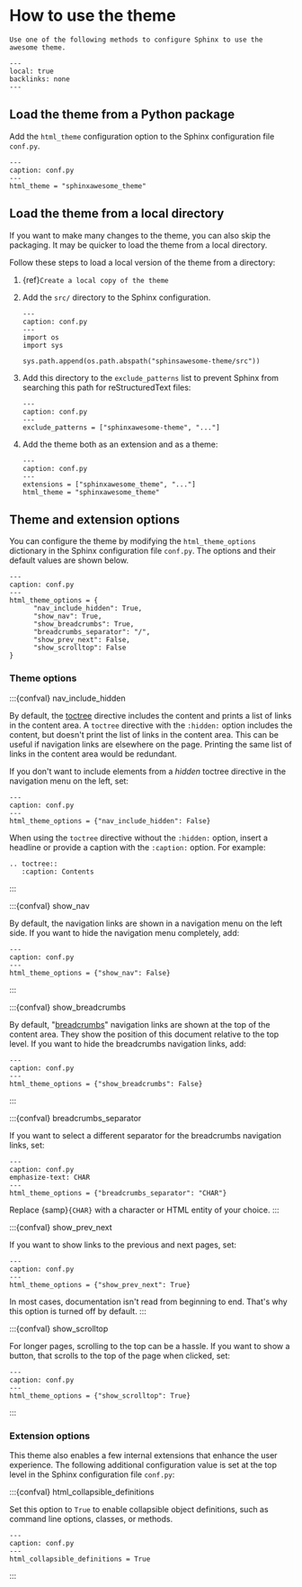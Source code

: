 # How to use the theme

```{rst-class} lead
Use one of the following methods to configure Sphinx to use the awesome theme.
```

```{contents} On this page
---
local: true
backlinks: none
---
```

## Load the theme from a Python package

Add the `html_theme` configuration option to the Sphinx configuration file `conf.py`.

```{code-block} python
---
caption: conf.py
---
html_theme = "sphinxawesome_theme"
```

## Load the theme from a local directory

If you want to make many changes to the theme, you can also skip the packaging.
It may be quicker to load the theme from a local directory.

Follow these steps to load a local version of the theme from a directory:

1. {ref}`Create a local copy of the theme`

1. Add the `src/` directory to the Sphinx configuration.

   ```{code-block} python
   ---
   caption: conf.py
   ---
   import os
   import sys

   sys.path.append(os.path.abspath("sphinsawesome-theme/src"))
   ```

1. Add this directory to the `exclude_patterns` list to prevent Sphinx from searching
   this path for reStructuredText files:

   ```{code-block} python
   ---
   caption: conf.py
   ---
   exclude_patterns = ["sphinxawesome-theme", "..."]
   ```

1. Add the theme both as an extension and as a theme:

   ```{code-block} python
   ---
   caption: conf.py
   ---
   extensions = ["sphinxawesome_theme", "..."]
   html_theme = "sphinxawesome_theme"
   ```

## Theme and extension options

You can configure the theme by modifying the `html_theme_options` dictionary in the
Sphinx configuration file `conf.py`. The options and their default values are shown
below.

```{code-block} python
---
caption: conf.py
---
html_theme_options = {
      "nav_include_hidden": True,
      "show_nav": True,
      "show_breadcrumbs": True,
      "breadcrumbs_separator": "/",
      "show_prev_next": False,
      "show_scrolltop": False
}
```

### Theme options

:::{confval} nav_include_hidden

By default, the
[toctree](https://www.sphinx-doc.org/en/master/usage/restructuredtext/directives.html#directive-toctree)
directive includes the content and prints a list of links in the content
area. A `toctree` directive with the `:hidden:` option
includes the content, but doesn't print the list of links in the content area. This can
be useful if navigation links are elsewhere on the page. Printing the same list of
links in the content area would be redundant.

If you don't want to include elements from a _hidden_ toctree directive in the
navigation menu on the left, set:

```{code-block} python
---
caption: conf.py
---
html_theme_options = {"nav_include_hidden": False}
```

When using the `toctree` directive without the `:hidden:` option, insert a headline or
provide a caption with the `:caption:` option. For example:

```{code-block} rst
.. toctree::
   :caption: Contents
```

:::

:::{confval} show_nav

By default, the navigation links are shown in a navigation menu on the left side. If you
want to hide the navigation menu completely, add:

```{code-block} python
---
caption: conf.py
---
html_theme_options = {"show_nav": False}
```

:::

:::{confval} show_breadcrumbs

By default, "[breadcrumbs](https://en.wikipedia.org/wiki/Breadcrumb_navigation)"
navigation links are shown at the top of the content area. They show the position of this
document relative to the top level. If you want to hide the breadcrumbs navigation
links, add:

```{code-block} python
---
caption: conf.py
---
html_theme_options = {"show_breadcrumbs": False}
```

:::

:::{confval} breadcrumbs_separator

If you want to select a different separator for the breadcrumbs navigation links,
set:

```{code-block} python
---
caption: conf.py
emphasize-text: CHAR
---
html_theme_options = {"breadcrumbs_separator": "CHAR"}
```

Replace {samp}`{CHAR}` with a character or HTML entity of your choice.
:::

:::{confval} show_prev_next

If you want to show links to the previous and next pages, set:

```{code-block} python
---
caption: conf.py
---
html_theme_options = {"show_prev_next": True}
```

In most cases, documentation isn't read from beginning to end. That's why this option is
turned off by default.
:::

<!-- vale Awesome.SpellCheck = NO -->

:::{confval} show_scrolltop

<!-- vale Awesome.SpellCheck = YES -->

For longer pages, scrolling to the top can be a hassle. If you want to show a button,
that scrolls to the top of the page when clicked, set:

```{code-block} python
---
caption: conf.py
---
html_theme_options = {"show_scrolltop": True}
```

:::

### Extension options

This theme also enables a few internal extensions that enhance the user experience. The
following additional configuration value is set at the top level in the Sphinx
configuration file `conf.py`:

<!-- vale Awesome.SpellCheck = NO -->

:::{confval} html_collapsible_definitions

<!-- vale Awesome.SpellCheck = YES -->

Set this option to `True` to enable collapsible object definitions, such as command
line options, classes, or methods.

```{code-block} python
---
caption: conf.py
---
html_collapsible_definitions = True
```

:::
